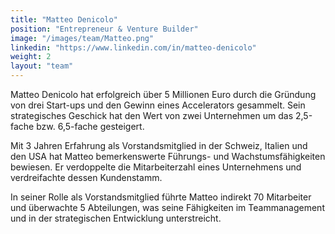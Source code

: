 ```yaml
---
title: "Matteo Denicolo"
position: "Entrepreneur & Venture Builder"
image: "/images/team/Matteo.png"
linkedin: "https://www.linkedin.com/in/matteo-denicolo"  
weight: 2  
layout: "team"
---
```

Matteo Denicolo hat erfolgreich über 5 Millionen Euro durch die Gründung von drei Start-ups und den Gewinn eines Accelerators gesammelt. Sein strategisches Geschick hat den Wert von zwei Unternehmen um das 2,5-fache bzw. 6,5-fache gesteigert.

Mit 3 Jahren Erfahrung als Vorstandsmitglied in der Schweiz, Italien und den USA hat Matteo bemerkenswerte Führungs- und Wachstumsfähigkeiten bewiesen. Er verdoppelte die Mitarbeiterzahl eines Unternehmens und verdreifachte dessen Kundenstamm.

In seiner Rolle als Vorstandsmitglied führte Matteo indirekt 70 Mitarbeiter und überwachte 5 Abteilungen, was seine Fähigkeiten im Teammanagement und in der strategischen Entwicklung unterstreicht.